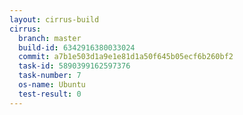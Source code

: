 ```yaml
---
layout: cirrus-build
cirrus:
  branch: master
  build-id: 6342916380033024
  commit: a7b1e503d1a9e1e81d1a50f645b05ecf6b260bf2
  task-id: 5890399162597376
  task-number: 7
  os-name: Ubuntu
  test-result: 0
---
```

